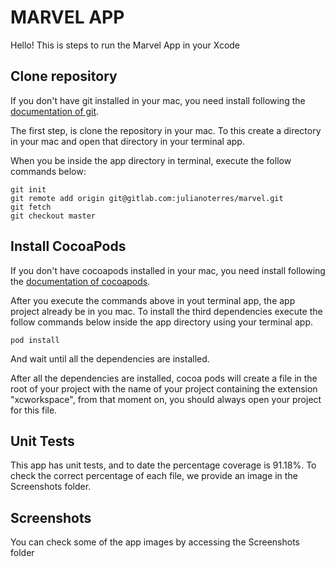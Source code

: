 # MARVEL APP

Hello! This is steps to run the Marvel App in your Xcode


## Clone repository

If you don't have git installed in your mac, you need install following the [documentation of git].

[documentation of git]:https://git-scm.com/download/mac

The first step, is clone the repository in your mac. To this create a directory in your mac and open that directory in your terminal app.

When you be inside the app directory in terminal, execute the follow commands below:


	git init
	git remote add origin git@gitlab.com:julianoterres/marvel.git
	git fetch
	git checkout master

## Install CocoaPods

If you don't have cocoapods installed in your mac, you need install following the [documentation of cocoapods].

[documentation of cocoapods]:https://cocoapods.org/

After you execute the commands above in yout terminal app, the app project already be in you mac. To install the third dependencies execute the follow commands below inside the app directory using your terminal app.

	pod install
	
And wait until all the dependencies are installed.

After all the dependencies are installed, cocoa pods will create a file in the root of your project with the name of your project containing the extension "xcworkspace", from that moment on, you should always open your project for this file.
	
## Unit Tests

This app has unit tests, and to date the percentage coverage is 91.18%. To check the correct percentage of each file, we provide an image in the Screenshots folder.

## Screenshots

You can check some of the app images by accessing the Screenshots folder
